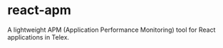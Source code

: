 # react-apm
A lightweight APM (Application Performance Monitoring) tool for React applications in Telex.
